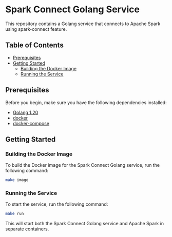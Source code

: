 # Spark Connect Golang Service

This repository contains a Golang service that connects to Apache Spark using spark-connect feature.

## Table of Contents

- [Prerequisites](#prerequisites)
- [Getting Started](#getting-started)
  - [Building the Docker Image](#building-the-docker-image)
  - [Running the Service](#running-the-service)

## Prerequisites

Before you begin, make sure you have the following dependencies installed:

- [Golang 1.20](https://golang.google.cn/)
- [docker](https://www.docker.com/)
- [docker-compose](https://www.docker.com/)

## Getting Started

### Building the Docker Image

To build the Docker image for the Spark Connect Golang service, run the following command:

```sh
make image
```

### Running the Service

To start the service, run the following command:

```sh
make run
```

This will start both the Spark Connect Golang service and Apache Spark in separate containers.